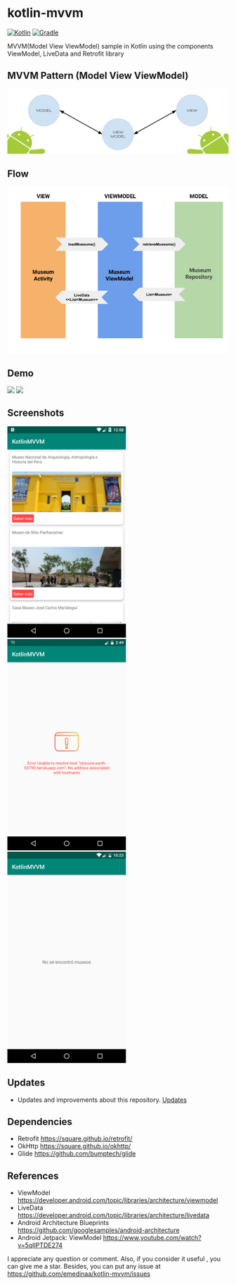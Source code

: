 # kotlin-mvvm

[![Kotlin](https://img.shields.io/badge/kotlin-1.3.21-blue.svg)](http://kotlinlang.org) [![Gradle](https://img.shields.io/badge/gradle-3.3.2-%2366DCB8.svg)](https://developer.android.com/studio/releases/gradle-plugin) 

MVVM(Model View ViewModel) sample in Kotlin using the components ViewModel, LiveData and Retrofit library

## MVVM Pattern (Model View ViewModel)
 <img src="AndroidMVVM.png">
 
## Flow
<img src="MVVMFlow.png">
 
## Demo

<img src="./kotlinmvvm720.gif?raw=true" height="480"> 

<img src="./kotlinmvvmscreenrotation720.gif?raw=true" height="480">

## Screenshots

<img src="./screenshot.png" height="480"> <img src="./screenshot_error.png" height="480"> <img src="./screenshot_empty.png" height="480">

## Updates

- Updates and improvements about this repository. [Updates](https://github.com/emedinaa/kotlin-mvvm/blob/master/UPDATES.md)

## Dependencies

- Retrofit https://square.github.io/retrofit/
- OkHttp https://square.github.io/okhttp/
- Glide https://github.com/bumptech/glide

## References

- ViewModel https://developer.android.com/topic/libraries/architecture/viewmodel
- LiveData https://developer.android.com/topic/libraries/architecture/livedata
- Android Architecture Blueprints https://github.com/googlesamples/android-architecture
- Android Jetpack: ViewModel https://www.youtube.com/watch?v=5qlIPTDE274

I appreciate any question or comment. Also, if you consider it useful , you can give me a star. Besides, you can put any issue at https://github.com/emedinaa/kotlin-mvvm/issues
